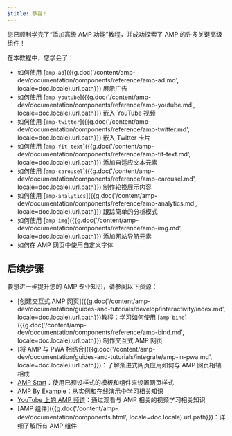 ```yaml
---
$title: 恭喜！
---
```


您已顺利学完了“添加高级 AMP 功能”教程，并成功探索了 AMP 的许多关键高级组件！

在本教程中，您学会了：

- 如何使用 [`amp-ad`]({{g.doc('/content/amp-dev/documentation/components/reference/amp-ad.md', locale=doc.locale).url.path}}) 展示广告
- 如何使用 [`amp-youtube`]({{g.doc('/content/amp-dev/documentation/components/reference/amp-youtube.md', locale=doc.locale).url.path}}) 嵌入 YouTube 视频
- 如何使用 [`amp-twitter`]({{g.doc('/content/amp-dev/documentation/components/reference/amp-twitter.md', locale=doc.locale).url.path}}) 嵌入 Twitter 卡片
- 如何使用 [`amp-fit-text`]({{g.doc('/content/amp-dev/documentation/components/reference/amp-fit-text.md', locale=doc.locale).url.path}}) 添加自适应文本元素
- 如何使用 [`amp-carousel`]({{g.doc('/content/amp-dev/documentation/components/reference/amp-carousel.md', locale=doc.locale).url.path}}) 制作轮换展示内容
- 如何使用 [`amp-analytics`]({{g.doc('/content/amp-dev/documentation/components/reference/amp-analytics.md', locale=doc.locale).url.path}}) 跟踪简单的分析模式
- 如何使用 [`amp-img`]({{g.doc('/content/amp-dev/documentation/components/reference/amp-img.md', locale=doc.locale).url.path}}) 添加网站导航元素
- 如何在 AMP 网页中使用自定义字体

## 后续步骤

要想进一步提升您的 AMP 专业知识，请参阅以下资源：

- [创建交互式 AMP 网页]({{g.doc('/content/amp-dev/documentation/guides-and-tutorials/develop/interactivity/index.md', locale=doc.locale).url.path}})教程：学习如何使用 [`amp-bind`]({{g.doc('/content/amp-dev/documentation/components/reference/amp-bind.md', locale=doc.locale).url.path}}) 制作交互式 AMP 网页
- [将 AMP 与 PWA 相结合]({{g.doc('/content/amp-dev/documentation/guides-and-tutorials/integrate/amp-in-pwa.md', locale=doc.locale).url.path}})：了解渐进式网页应用如何与 AMP 网页相辅相成
- [AMP Start](https://www.ampstart.com/)：使用已预设样式的模板和组件来设置网页样式
- [AMP By Example](https://ampbyexample.com/)：从实例和在线演示中学习相关知识
- [YouTube 上的 AMP 频道](https://www.youtube.com/channel/UCXPBsjgKKG2HqsKBhWA4uQw)：通过观看与 AMP 相关的视频学习相关知识
- [AMP 组件]({{g.doc('/content/amp-dev/documentation/components.html', locale=doc.locale).url.path}})：详细了解所有 AMP 组件
